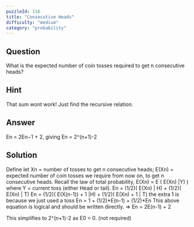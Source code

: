 ```yaml
---
puzzleId: 116
title: "Consecutive Heads"
difficulty: "medium"
category: "probability"
---
```


## Question
What is the expected number of coin tosses required to get n consecutive heads?

## Hint
That sum wont work! Just find the recursive relation.

## Answer
En = 2En−1 + 2, giving En = 2^(n+1)-2

## Solution
Define let Xn = number of tosses to get n consecutive heads; E(Xn) = expected number of coin tosses we require from now on, to get n consecutive heads. Recall the law of total probability,
E(Xn) = E ( E(Xn) |Y) )
where Y = current toss (either Head or tail).
En = (1/2)( E(Xn) | H) + (1/2)( E(Xn) | T)
En = (1/2)( E(X(n-1)) + 1 |H) + (1/2)( E(Xn) + 1 | T)
the extra 1 is because we just used a toss
En = 1 + (1/2)*E(n-1) + (1/2)*En
This above equation is logical and should be written directly.
=> En = 2E(n-1) + 2

This simplifies to 2^(n+1)-2 as E0 = 0. (not required)
